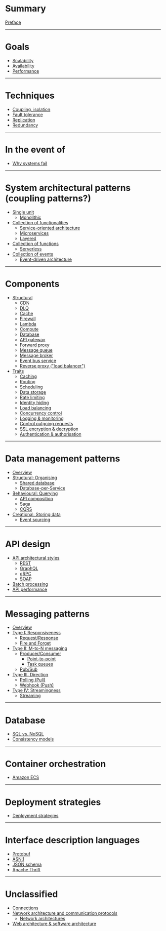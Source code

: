 # Summary

[Preface](./preface.md)

---

# Goals

- [Scalability](./scalability.md)
- [Availability](./availability.md)
- [Performance](./performance.md)

---

# Techniques

- [Coupling, isolation]()
- [Fault tolerance](./fault-tolerance.md)
- [Replication](./replication.md)
- [Redundancy](./redundancy.md)

---

# In the event of

- [Why systems fail](./why-systems-fail.md)

---

# System architectural patterns (coupling patterns?)

- [Single unit]()
  - [Monolithic]()
- [Collection of functionalities]()
  - [Service-oriented architecture]()
  - [Microservices](./patterns/microservices.md)
  - [Layered]()
- [Collection of functions]()
  - [Serverless]()
- [Collection of events]()
  - [Event-driven architecture](./patterns/event-driven-architecture.md)

---

# Components

- [Structural]()
  - [CDN](./components/cdn.md)
  - [DLQ](./components/queue/dlq.md)
  - [Cache]()
  - [Firewall]()
  - [Lambda](./components/serverless-compute-service.md)
  - [Compute]()
  - [Database](./components/database.md)
  - [API gateway](./components/api-gateway.md)
  - [Forward proxy](./components/forward-proxy.md)
  - [Message queue](./components/queue/index.md)
  - [Message broker](./components/message-broker.md)
  - [Event bus service](./components/event-bus-service.md)
  - [Reverse proxy ("load balancer")](./components/reverse-proxy.md)
- [Traits]()
  - [Caching](./components/caching.md)
  - [Routing](./components/routing.md)
  - [Scheduling](./components/scheduling.md)
  - [Data storage](./components/data-storage.md)
  - [Rate limiting](./components/rate-limiting.md)
  - [Identity hiding](./components/identity-hiding.md)
  - [Load balancing](./components/load-balancing.md)
  - [Concurrency control](./components/concurrency-control.md)
  - [Logging & monitoring](./components/logging-and-monitoring.md)
  - [Control outgoing requests](./components/control-outgoing-requests.md)
  - [SSL encryption & decryption](./components/ssl-encryption-and-decryption.md)
  - [Authentication & authorisation](./components/authentication-and-authorisation.md)

---

# Data management patterns

- [Overview](./data-management-patterns/overview.md)
- [Structural: Organising]()
  - [Shared database](./data-management-patterns/shared-database.md)
  - [Database-per-Service](./data-management-patterns/database-per-service.md)
- [Behavioural: Querying]()
  - [API composition](./data-management-patterns/api-composition.md)
  - [Saga](./data-management-patterns/saga.md)
  - [CQRS](./data-management-patterns/cqrs.md)
- [Creational: Storing data]()
  - [Event sourcing](./data-management-patterns/event-sourcing.md)

---

# API design

- [API architectural styles](./api-design/api-architectural-styles/index.md)
  - [REST](./api-design/api-architectural-styles/rest.md)
  - [GraphQL](./api-design/api-architectural-styles/graphql.md)
  - [gRPC](./api-design/api-architectural-styles/grpc.md)
  - [SOAP](./api-design/api-architectural-styles/soap.md)
- [Batch processing](./api-design/batch-processing.md)
- [API performance](./api-design/api-peformance.md)

---

# Messaging patterns

- [Overview](./messaging-patterns/overview.md)
- [Type I: Responsiveness]()
  - [Request/Response](./messaging-patterns/request-response.md)
  - [Fire and Forget](./messaging-patterns/fire-and-forget.md)
- [Type II: M-to-N messaging]()
  - [Producer/Consumer](./messaging-patterns/producer-consumer.md)
    - [Point-to-point]()
    - [Task queues]()
  - [Pub/Sub](./messaging-patterns/pub-sub.md)
- [Type III: Direction](./messaging-patterns/direction.md)
  - [Polling (Pull)](./messaging-patterns/polling.md)
  - [Webhook (Push)](./messaging-patterns/webhook.md)
- [Type IV: Streamingness]()
  - [Streaming](./streaming.md)

---

# Database

- [SQL vs. NoSQL](./sql-vs-nosql.md)
- [Consistency models](./consistency-models.md)

---

# Container orchestration

- [Amazon ECS]()

---

# Deployment strategies

- [Deployment strategies](./deployment-strategies.md)

---

# Interface description languages

- [Protobuf](./protobuf.md)
- [ASN.1](./asn1.md)
- [JSON schema](./json-schema.md)
- [Apache Thrift]()

---

# Unclassified

- [Connections](./connections.md)
- [Network architecture and communication protocols]()
    - [Network architectures](./network-architectures.md)
- [Web architecture & software architecture](./web-architecture-and-software-architecture.md)

